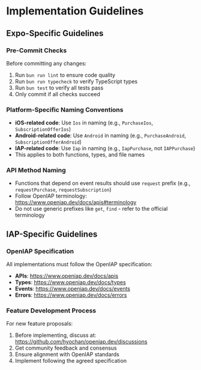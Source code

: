 # Implementation Guidelines

## Expo-Specific Guidelines

### Pre-Commit Checks

Before committing any changes:

1. Run `bun run lint` to ensure code quality
2. Run `bun run typecheck` to verify TypeScript types
3. Run `bun test` to verify all tests pass
4. Only commit if all checks succeed

### Platform-Specific Naming Conventions

- **iOS-related code**: Use `Ios` in naming (e.g., `PurchaseIos`, `SubscriptionOfferIos`)
- **Android-related code**: Use `Android` in naming (e.g., `PurchaseAndroid`, `SubscriptionOfferAndroid`)
- **IAP-related code**: Use `Iap` in naming (e.g., `IapPurchase`, not `IAPPurchase`)
- This applies to both functions, types, and file names

### API Method Naming

- Functions that depend on event results should use `request` prefix (e.g., `requestPurchase`, `requestSubscription`)
- Follow OpenIAP terminology: <https://www.openiap.dev/docs/apis#terminology>
- Do not use generic prefixes like `get`, `find` - refer to the official terminology

## IAP-Specific Guidelines

### OpenIAP Specification

All implementations must follow the OpenIAP specification:

- **APIs**: <https://www.openiap.dev/docs/apis>
- **Types**: <https://www.openiap.dev/docs/types>
- **Events**: <https://www.openiap.dev/docs/events>
- **Errors**: <https://www.openiap.dev/docs/errors>

### Feature Development Process

For new feature proposals:

1. Before implementing, discuss at: <https://github.com/hyochan/openiap.dev/discussions>
2. Get community feedback and consensus
3. Ensure alignment with OpenIAP standards
4. Implement following the agreed specification
